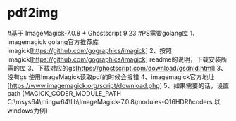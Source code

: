# pdf2img
#基于 ImageMagick-7.0.8 + Ghostscript 9.23 
#PS需要golang库
1、imagemagick golang官方推荐库 imagick[https://github.com/gographics/imagick] 
2、按照imagick[https://github.com/gographics/imagick] readme的说明，下载安装所需的库
3、下载对应的gs[https://ghostscript.com/download/gsdnld.html]
3、没有gs 使用ImageMagick读取pdf的时候会报错
4、imagemagick官方地址[https://www.imagemagick.org/script/download.php]
5、如果需要的话，设置path (MAGICK_CODER_MODULE_PATH  C:\msys64\mingw64\lib\ImageMagick-7.0.8\modules-Q16HDRI\coders 以windows为例)
